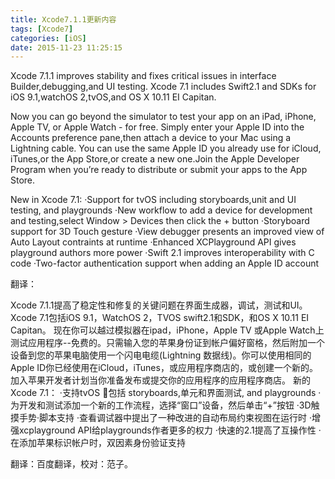 ```yaml
---
title: Xcode7.1.1更新内容
tags: [Xcode7]
categories: [iOS]
date: 2015-11-23 11:25:15
---
```


Xcode 7.1.1 improves stability and fixes critical issues in interface Builder,debugging,and UI testing.
Xcode 7.1 includes Swift2.1 and SDKs for iOS 9.1,watchOS 2,tvOS,and OS X 10.11 EI Capitan.

Now you can go beyond the simulator to test your app on an iPad, iPhone, Apple TV, or Apple Watch - for free. Simply enter your Apple ID into the Accounts preference pane,then attach a device to your Mac using a Lightning cable. You can use the same Apple ID you already use for iCloud, iTunes,or the App Store,or create a new one.Join the Apple Developer Program when you’re ready to distribute or submit your apps to the App Store.

New in Xcode 7.1:
·Support for tvOS including storyboards,unit and UI testing, and playgrounds
·New workflow to add a device for development and testing,select Window &gt; Devices then click the + button
·Storyboard support for 3D Touch gesture
·View debugger presents an improved view of Auto Layout contraints at runtime
·Enhanced XCPlayground API gives playground authors more power
·Swift 2.1 improves interoperability with C code
·Two-factor authentication support when adding an Apple ID account

翻译：

Xcode 7.1.1提高了稳定性和修复的关键问题在界面生成器，调试，测试和UI。
Xcode 7.1包括iOS 9.1，WatchOS 2，TVOS swift2.1和SDK，和OS X 10.11 EI Capitan。
现在你可以越过模拟器在ipad，iPhone，Apple TV 或Apple Watch上测试应用程序--免费的。只需输入您的苹果身份证到帐户偏好窗格，然后附加一个设备到您的苹果电脑使用一个闪电电缆(Lightning 数据线)。你可以使用相同的Apple ID你已经使用在iCloud，iTunes，或应用程序商店的，或创建一个新的。加入苹果开发者计划当你准备发布或提交你的应用程序的应用程序商店。
新的Xcode 7.1：
·支持tvOS 包括 storyboards,单元和界面测试, and playgrounds
·为开发和测试添加一个新的工作流程，选择“窗口”设备，然后单击“+”按钮
·3D触摸手势·脚本支持
·查看调试器中提出了一种改进的自动布局约束视图在运行时
·增强xcplayground API给playgrounds作者更多的权力
·快速的2.1提高了互操作性
·在添加苹果标识帐户时，双因素身份验证支持

翻译：百度翻译，校对：范子。